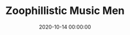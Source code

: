 ---
_schema: default
title: Zoophillistic Music Men
link: https://www.geocaching.com/geocache/GC8YT0T
owner: Brewer Fan Club
date: 2020-10-14 00:00:00
log_type: Note
display_coords: N 41° 27.300' W 074° 24.900'
latitude: '41.455'
longitude: '-74.415'
first_stage: false
bogus: true
zhanna_log: Rich logged this geocache for both of us.
rich_log: >-
  Howdy, Brewer Fan Club\! (Wish we knew what, if any, the inference here is.)


  Once again you’ve kept us chasing our tails on-and-off for several weeks, with
  many red herrings to lead us astray and byzantine rabbit holes down which to
  get lost\! Then Zhanna came across a resource that sparked an idea. A similar
  type of solution that we actually did attempt, but not with the correct
  arrangement. This one did the trick, however, and gave us the green, finally.
  As is the case regarding your other puzzle caches around the Middletown area,
  we don’t get out this way very often, but if and when we do, we have added
  this to our growing list of intended geo-hunts. Thanks for yet another fun
  mystery challenge\!


  ~Rich in NEPA~ and Zhanna
post_id: 12673
---